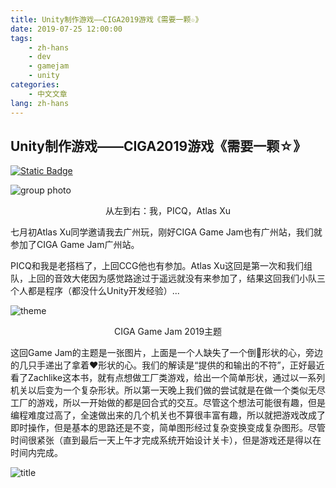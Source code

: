 ```yaml
---
title: Unity制作游戏——CIGA2019游戏《需要一颗☆》
date: 2019-07-25 12:00:00
tags: 
    - zh-hans
    - dev
    - gamejam
    - unity
categories:
    - 中文文章
lang: zh-hans
---
```


## Unity制作游戏——CIGA2019游戏《需要一颗☆》

[![Static Badge](https://img.shields.io/badge/WebGL-Play_Now-green?logo=html5)](http://cdn.brightgames.top/webgl/2019CIGA/)

![group photo](https://cdn.brightgames.top/wp-content/uploads/2019/07/IMG_20190707_091316_1.png)

<div style="text-align: center;">
从左到右：我，PICQ，Atlas Xu 
</div>

七月初Atlas Xu同学邀请我去广州玩，刚好CIGA Game Jam也有广州站，我们就参加了CIGA Game Jam广州站。

PICQ和我是老搭档了，上回CCG他也有参加。Atlas Xu这回是第一次和我们组队，上回的音效大佬因为感觉路途过于遥远就没有来参加了，结果这回我们小队三个人都是程序（都没什么Unity开发经验）...

![theme](https://cdn.brightgames.top/wp-content/uploads/2019/07/IMG_20190705_175031-2-1024x926.jpg)

<div style="text-align: center;">
CIGA Game Jam 2019主题
</div>

这回Game Jam的主题是一张图片，上面是一个人缺失了一个倒🔺形状的心，旁边的几只手递出了拿着❤形状的心。我们的解读是“提供的和输出的不符”，正好最近看了Zachlike这本书，就有点想做工厂类游戏，给出一个简单形状，通过以一系列机关以后变为一个复杂形状。所以第一天晚上我们做的尝试就是在做一个类似无尽工厂的游戏，所以一开始做的都是回合式的交互。尽管这个想法可能很有趣，但是编程难度过高了，全速做出来的几个机关也不算很丰富有趣，所以就把游戏改成了即时操作，但是基本的思路还是不变，简单图形经过复杂变换变成复杂图形。尽管时间很紧张（直到最后一天上午才完成系统开始设计关卡），但是游戏还是得以在时间内完成。

![title](https://cdn.brightgames.top/wp-content/uploads/2019/10/d4c65bb7-274b-400f-be8c-4682af28bc11.png)
